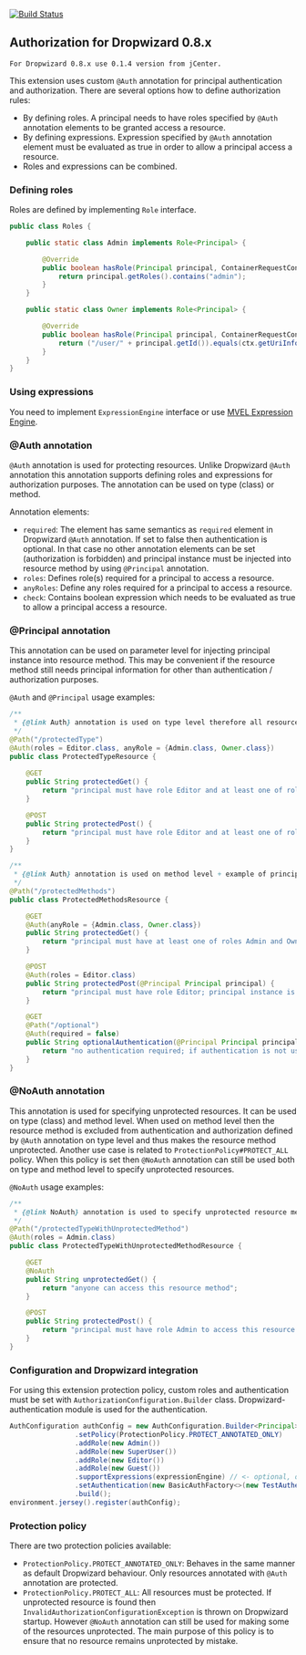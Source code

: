 [![Build Status](https://travis-ci.org/StanSvec/dropwizard-authorization.svg?branch=master)](https://travis-ci.org/StanSvec/dropwizard-authorization)

## Authorization for Dropwizard 0.8.x

```
For Dropwizard 0.8.x use 0.1.4 version from jCenter.
```

This extension uses custom `@Auth` annotation for principal authentication and authorization. There are several options how to define authorization rules:
* By defining roles. A principal needs to have roles specified by `@Auth` annotation elements to be granted access a resource.
* By defining expressions. Expression specified by `@Auth` annotation element must be evaluated as true in order to allow a principal access a resource.
* Roles and expressions can be combined.

### Defining roles
Roles are defined by implementing `Role` interface.
```java
public class Roles {

    public static class Admin implements Role<Principal> {

        @Override
        public boolean hasRole(Principal principal, ContainerRequestContext ctx) {
            return principal.getRoles().contains("admin");
        }
    }

    public static class Owner implements Role<Principal> {

        @Override
        public boolean hasRole(Principal principal, ContainerRequestContext ctx) {
            return ("/user/" + principal.getId()).equals(ctx.getUriInfo().getRequestUri().getPath());
        }
    }
}
```

### Using expressions
You need to implement `ExpressionEngine` interface or use [MVEL Expression Engine](https://github.com/StanSvec/dropwizard-authorization-mvel).

### @Auth annotation
`@Auth` annotation is used for protecting resources. Unlike Dropwizard `@Auth` annotation this annotation supports defining roles and expressions for authorization purposes. The annotation can be used on type (class) or method.

Annotation elements:
* `required`: The element has same semantics as `required` element in Dropwizard `@Auth` annotation. If set to false then authentication is optional. In that case no other annotation elements can be set (authorization is forbidden) and principal instance must be injected into resource method by using `@Principal` annotation.
* `roles`: Defines role(s) required for a principal to access a resource.
* `anyRoles`: Define any roles required for a principal to access a resource.
* `check`: Contains boolean expression which needs to be evaluated as true to allow a principal access a resource.

### @Principal annotation
This annotation can be used on parameter level for injecting principal instance into resource method. This may be convenient if the resource method still needs principal information for other than authentication / authorization purposes.

`@Auth` and `@Principal` usage examples:

```java
/**
 * {@link Auth} annotation is used on type level therefore all resource methods defined in the class are protected.
 */
@Path("/protectedType")
@Auth(roles = Editor.class, anyRole = {Admin.class, Owner.class})
public class ProtectedTypeResource {
    
    @GET
    public String protectedGet() {
        return "principal must have role Editor and at least one of roles Admin and Owner";
    }

    @POST
    public String protectedPost() {
        return "principal must have role Editor and at least one of roles Admin and Owner";
    }
}
```
```java
/**
 * {@link Auth} annotation is used on method level + example of principal injection.
 */
@Path("/protectedMethods")
public class ProtectedMethodsResource {

    @GET
    @Auth(anyRole = {Admin.class, Owner.class})
    public String protectedGet() {
        return "principal must have at least one of roles Admin and Owner";
    }

    @POST
    @Auth(roles = Editor.class)
    public String protectedPost(@Principal Principal principal) {
        return "principal must have role Editor; principal instance is injected into this method";
    }

    @GET
    @Path("/optional")
    @Auth(required = false)
    public String optionalAuthentication(@Principal Principal principal) {
        return "no authentication required; if authentication is not used then principal instance is null";
    }
}
```

### @NoAuth annotation
This annotation is used for specifying unprotected resources. It can be used on type (class) and method level. When used on method level then the resource method is excluded from authentication and authorization defined by `@Auth` annotation on type level and thus makes the resource method unprotected. Another use case is related to `ProtectionPolicy#PROTECT_ALL` policy. When this policy is set then `@NoAuth` annotation can still be used both on type and method level to specify unprotected resources.

`@NoAuth` usage examples:
```java
/**
 * {@link NoAuth} annotation is used to specify unprotected resource method.
 */
@Path("/protectedTypeWithUnprotectedMethod")
@Auth(roles = Admin.class)
public class ProtectedTypeWithUnprotectedMethodResource {

    @GET
    @NoAuth
    public String unprotectedGet() {
        return "anyone can access this resource method";
    }

    @POST
    public String protectedPost() {
        return "principal must have role Admin to access this resource method";
    }
}
```

### Configuration and Dropwizard integration
For using this extension protection policy, custom roles and authentication must be set with `AuthorizationConfiguration.Builder` class. Dropwizard-authentication module is used for the authentication.
```java
AuthConfiguration authConfig = new AuthConfiguration.Builder<Principal>()
                .setPolicy(ProtectionPolicy.PROTECT_ANNOTATED_ONLY)
                .addRole(new Admin())
                .addRole(new SuperUser())
                .addRole(new Editor())
                .addRole(new Guest())
                .supportExpressions(expressionEngine) // <- optional, only if you want to use expressions in @Auth#check()
                .setAuthentication(new BasicAuthFactory<>(new TestAuthenticator(), "realm", Principal.class))
                .build();
environment.jersey().register(authConfig);
```
### Protection policy
There are two protection policies available:
* `ProtectionPolicy.PROTECT_ANNOTATED_ONLY`: Behaves in the same manner as default Dropwizard behaviour. Only resources annotated with `@Auth` annotation are protected.
* `ProtectionPolicy.PROTECT_ALL`: All resources must be protected. If unprotected resource is found then `InvalidAuthorizationConfigurationException` is thrown on Dropwizard startup. However `@NoAuth` annotation can still be used for making some of the resources unprotected. The main purpose of this policy is to ensure that no resource remains unprotected by mistake.